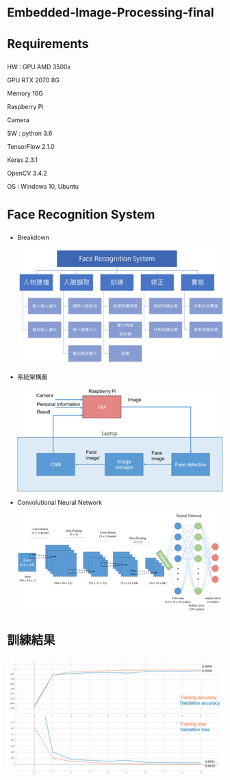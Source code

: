 # Embedded-Image-Processing-final


# Requirements </p>
HW : GPU AMD 3500x </p>
     GPU RTX 2070 8G </p>
     Memory 16G </p>
     Raspberry Pi </p>
     Camera </p>
SW : python 3.6 </p>
     TensorFlow 2.1.0 </p>
     Keras 2.3.1 </p>
     OpenCV 3.4.2 </p>

OS : Windows 10, Ubuntu </p>



# Face Recognition System </p>
- Breakdown </p>
![image](https://github.com/wasteee/Embedded-Image-Processing-final/blob/master/structure/breakdown.png)

- 系統架構圖 </p>
![image](https://github.com/wasteee/Embedded-Image-Processing-final/blob/master/structure/sys.png)

- Convolutional Neural Network </p>
![image](https://github.com/wasteee/Embedded-Image-Processing-final/blob/master/structure/cnn.png)


# 訓練結果</p>
![image](https://github.com/wasteee/Embedded-Image-Processing-final/blob/master/structure/tensorflow.png)
